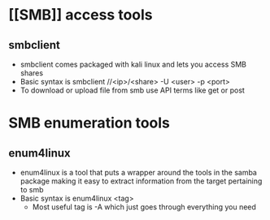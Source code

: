 # [[SMB]] access tools
## smbclient
- smbclient comes packaged with kali linux and lets you access SMB shares
- Basic syntax is smbclient \/\/\<ip\>\/\<share\> -U \<user\> -p \<port\>
- To download or upload file from smb use API terms like get or post
# SMB enumeration tools
## enum4linux
- enum4linux is a tool that puts a wrapper around the tools in the samba package making it easy to extract information from the target pertaining to smb
- Basic syntax is enum4linux \<tag\> 
	- Most useful tag is -A which just goes through everything you need